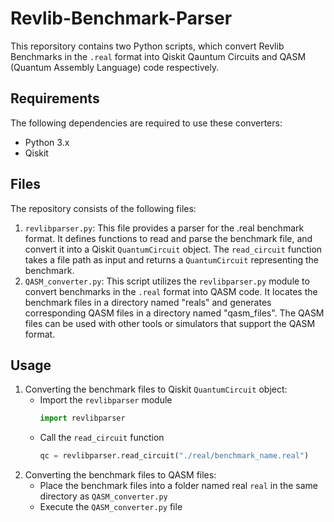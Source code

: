# Revlib-Benchmark-Parser

This reporsitory contains two Python scripts, which convert Revlib Benchmarks in the `.real` format into Qiskit Qauntum Circuits and QASM (Quantum Assembly Language) code respectively.

## Requirements

The following dependencies are required to use these converters:
- Python 3.x
- Qiskit

## Files

The repository consists of the following files:

1. `revlibparser.py`: This file provides a parser for the .real benchmark format. It defines functions to read and parse the benchmark file, and convert it into a Qiskit `QuantumCircuit` object. The `read_circuit` function takes a file path as input and returns a `QuantumCircuit` representing the benchmark.
2. `QASM_converter.py`: This script utilizes the  `revlibparser.py` module to convert benchmarks in the `.real` format into QASM code. It locates the benchmark files in a directory named "reals" and generates corresponding QASM files in a directory named "qasm_files". The QASM files can be used with other tools or simulators that support the QASM format.

## Usage

1. Converting the benchmark files to Qiskit `QuantumCircuit` object:
   - Import the `revlibparser` module
     ``` python
     import revlibparser
     ```
   - Call the `read_circuit` function
     ``` python
     qc = revlibparser.read_circuit("./real/benchmark_name.real")
     ```
2. Converting the benchmark files to QASM files:
   - Place the benchmark files into a folder named real `real` in the same directory as `QASM_converter.py`
   - Execute the `QASM_converter.py` file
